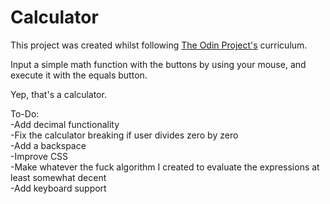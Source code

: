 # Calculator

This project was created whilst following [The Odin Project's](https://www.theodinproject.com/dashboard) curriculum.

Input a simple math function with the buttons by using your mouse, and execute it with the equals button.

Yep, that's a calculator.

To-Do:\
    -Add decimal functionality\
    -Fix the calculator breaking if user divides zero by zero\
    -Add a backspace\
    -Improve CSS\
    -Make whatever the fuck algorithm I created to evaluate the expressions at least somewhat decent\
    -Add keyboard support